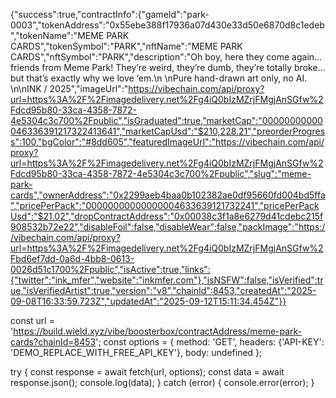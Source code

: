 {"success":true,"contractInfo":{"gameId":"park-0003","tokenAddress":"0x55ebe388f17936a07d430e33d50e6870d8c1edeb","tokenName":"MEME PARK CARDS","tokenSymbol":"PARK","nftName":"MEME PARK CARDS","nftSymbol":"PARK","description":"Oh boy, here they come again… friends from Meme Park! They’re weird, they’re dumb, they’re totally broke… but that’s exactly why we love ‘em.\n \nPure hand-drawn art only, no AI. \n\nINK / 2025","imageUrl":"https://vibechain.com/api/proxy?url=https%3A%2F%2Fimagedelivery.net%2Fg4iQ0bIzMZrjFMgjAnSGfw%2Fdcd95b80-33ca-4358-7872-4e5304c3c700%2Fpublic","isGraduated":true,"marketCap":"00000000000046336391217322413641","marketCapUsd":"$210,228.21","preorderProgress":100,"bgColor":"#8dd605","featuredImageUrl":"https://vibechain.com/api/proxy?url=https%3A%2F%2Fimagedelivery.net%2Fg4iQ0bIzMZrjFMgjAnSGfw%2Fdcd95b80-33ca-4358-7872-4e5304c3c700%2Fpublic","slug":"meme-park-cards","ownerAddress":"0x2299aeb4baa0b102382ae0df95660fd004bd5ffa","pricePerPack":"00000000000000004633639121732241","pricePerPackUsd":"$21.02","dropContractAddress":"0x00038c3f1a8e6279d41cdebc215f908532b72e22","disableFoil":false,"disableWear":false,"packImage":"https://vibechain.com/api/proxy?url=https%3A%2F%2Fimagedelivery.net%2Fg4iQ0bIzMZrjFMgjAnSGfw%2Fbd6ef7dd-0a6d-4bb8-0613-0026d51c1700%2Fpublic","isActive":true,"links":{"twitter":"ink_mfer","website":"inkmfer.com"},"isNSFW":false,"isVerified":true,"isVerifiedArtist":true,"version":"v8","chainId":8453,"createdAt":"2025-09-08T16:33:59.723Z","updatedAt":"2025-09-12T15:11:34.454Z"}}

const url = 'https://build.wield.xyz/vibe/boosterbox/contractAddress/meme-park-cards?chainId=8453';
const options = {
  method: 'GET',
  headers: {'API-KEY': 'DEMO_REPLACE_WITH_FREE_API_KEY'},
  body: undefined
};

try {
  const response = await fetch(url, options);
  const data = await response.json();
  console.log(data);
} catch (error) {
  console.error(error);
}